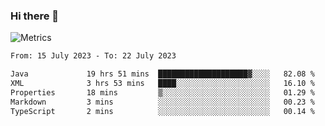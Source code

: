 ### Hi there 👋

![Metrics](https://github.com/radoapx/radoapx/blob/main/github-metrics.svg)

<!--START_SECTION:waka-->

```txt
From: 15 July 2023 - To: 22 July 2023

Java             19 hrs 51 mins  ████████████████████▓░░░░   82.08 %
XML              3 hrs 53 mins   ████░░░░░░░░░░░░░░░░░░░░░   16.10 %
Properties       18 mins         ▒░░░░░░░░░░░░░░░░░░░░░░░░   01.29 %
Markdown         3 mins          ░░░░░░░░░░░░░░░░░░░░░░░░░   00.23 %
TypeScript       2 mins          ░░░░░░░░░░░░░░░░░░░░░░░░░   00.14 %
```

<!--END_SECTION:waka-->

<!--
**radoapx/radoapx** is a ✨ _special_ ✨ repository because its `README.md` (this file) appears on your GitHub profile.

Here are some ideas to get you started:

- 🔭 I’m currently working on ...
- 🌱 I’m currently learning ...
- 👯 I’m looking to collaborate on ...
- 🤔 I’m looking for help with ...
- 💬 Ask me about ...
- 📫 How to reach me: ...
- 😄 Pronouns: ...
- ⚡ Fun fact: ...
-->
